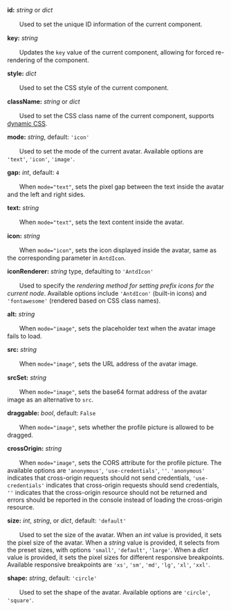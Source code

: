 **id:** *string* or *dict*

　　Used to set the unique ID information of the current component.

**key:** *string*

　　Updates the `key` value of the current component, allowing for forced re-rendering of the component.

**style:** *dict*

　　Used to set the CSS style of the current component.

**className:** *string* or *dict*

　　Used to set the CSS class name of the current component, supports [dynamic CSS](/advanced-classname).

**mode:** *string*, default: `'icon'`

　　Used to set the mode of the current avatar. Available options are `'text'`, `'icon'`, `'image'`.

**gap:** *int*, default: `4`

　　When `mode="text"`, sets the pixel gap between the text inside the avatar and the left and right sides.

**text:** *string*

　　When `mode="text"`, sets the text content inside the avatar.

**icon:** *string*

　　When `mode="icon"`, sets the icon displayed inside the avatar, same as the corresponding parameter in `AntdIcon`.

**iconRenderer:** *string* type, defaulting to `'AntdIcon'`

　　Used to specify the *rendering method for setting prefix icons for the current node*. Available options include `'AntdIcon'` (built-in icons) and `'fontawesome'` (rendered based on CSS class names).

**alt:** *string*

　　When `mode="image"`, sets the placeholder text when the avatar image fails to load.

**src:** *string*

　　When `mode="image"`, sets the URL address of the avatar image.

**srcSet:** *string*

　　When `mode="image"`, sets the base64 format address of the avatar image as an alternative to `src`.

**draggable:** *bool*, default: `False`

　　When `mode="image"`, sets whether the profile picture is allowed to be dragged.

**crossOrigin:** *string*

　　When `mode="image"`, sets the CORS attribute for the profile picture. The available options are `'anonymous'`, `'use-credentials'`, `''`. `'anonymous'` indicates that cross-origin requests should not send credentials, `'use-credentials'` indicates that cross-origin requests should send credentials, `''` indicates that the cross-origin resource should not be returned and errors should be reported in the console instead of loading the cross-origin resource.

**size:** *int*, *string*, or *dict*, default: `'default'`

　　Used to set the size of the avatar. When an *int* value is provided, it sets the pixel size of the avatar. When a *string* value is provided, it selects from the preset sizes, with options `'small'`, `'default'`, `'large'`. When a *dict* value is provided, it sets the pixel sizes for different responsive breakpoints. Available responsive breakpoints are `'xs'`, `'sm'`, `'md'`, `'lg'`, `'xl'`, `'xxl'`.

**shape:** *string*, default: `'circle'`

　　Used to set the shape of the avatar. Available options are `'circle'`, `'square'`.